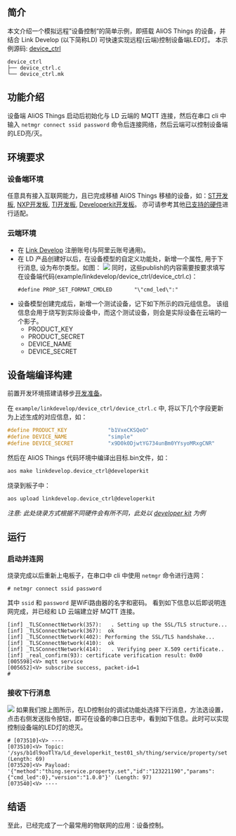 


## 简介

本文介绍一个模拟远程”设备控制“的简单示例，即搭载 AliOS Things 的设备，并结合 Link Develop (以下简称LD) 可快速实现远程(云端)控制设备端LED灯。
本示例源码: [device_ctrl](https://github.com/alibaba/AliOS-Things/tree/developer/example/linkdevelop/device_ctrl)
```
device_ctrl
├── device_ctrl.c
└── device_ctrl.mk
```

## 功能介绍

设备端 AliOS Things 启动后初始化与 LD 云端的 MQTT 连接，然后在串口 cli 中输入 `netmgr connect ssid password` 命令后连接网络，然后云端可以控制设备端的LED亮/灭。


## 环境要求

### 设备端环境
任意具有接入互联网能力，且已完成移植 AliOS Things 移植的设备，如：[ST开发板](https://linkdevelop.aliyun.com/device-doc#dev-st-guide.html), [NXP开发板](https://linkdevelop.aliyun.com/device-doc#dev-nxp-guide.html), [TI开发板](https://linkdevelop.aliyun.com/device-doc#dev-ti-guide.html), [Developerkit开发板](http://aliosthings.io/#/developerkit)。
亦可请参考其他[已支持的硬件](https://github.com/alibaba/AliOS-Things/tree/master/board)进行适配。

### 云端环境

* 在 [Link Develop](https://linkdevelop.aliyun.com) 注册账号(与阿里云账号通用)。
* 在 LD 产品创建好以后，在设备模型的自定义功能处，新增一个属性, 用于下行消息, 设为布尔类型。如图：
![](https://img.alicdn.com/tfs/TB1yGW0XHPpK1RjSZFFXXa5PpXa-1657-602.png)
同时，这些publish的内容需要按要求填写在设备端代码(example/linkdevelop/device_ctrl/device_ctrl.c)：
    ```
    #define PROP_SET_FORMAT_CMDLED       "\"cmd_led\":"
    ```
* 设备模型创建完成后，新增一个测试设备，记下如下所示的四元组信息。
  该组信息会用于烧写到实际设备中，而这个测试设备，则会是实际设备在云端的一个影子。
	* PRODUCT_KEY
	* PRODUCT_SECRET
	* DEVICE_NAME
	* DEVICE_SECRET


## 设备端编译构建

前置开发环境搭建请移步[开发准备](https://linkdevelop.aliyun.com/device-doc#dev-prepare.html)。

在 `example/linkdevelop/device_ctrl/device_ctrl.c` 中, 将以下几个字段更新为上述生成的对应信息，如：
```c
#define PRODUCT_KEY             "b1VxeCKSQeO"
#define DEVICE_NAME             "simple"
#define DEVICE_SECRET           "x9D0k0DjwtYG734unBm0YYsyoMRxgCNR"
```

然后在 AliOS Things 代码环境中编译出目标.bin文件，如：
```sh
aos make linkdevelop.device_ctrl@developerkit
```
烧录到板子中：
```sh
aos upload linkdevelop.device_ctrl@developerkit 
```
_注意: 此处烧录方式根据不同硬件会有所不同，此处以 [developer kit](https://github.com/alibaba/AliOS-Things/tree/developer/board/developerkit) 为例_

## 运行

### 启动并连网
烧录完成以后重新上电板子，在串口中 cli 中使用 `netmgr` 命令进行连网：
```
# netmgr connect ssid password
```
其中 `ssid` 和 `password` 是WiFi路由器的名字和密码。
看到如下信息以后即说明连网完成，并已经和 LD 云端建立好 MQTT 连接。
```
[inf] _TLSConnectNetwork(357):   . Setting up the SSL/TLS structure...
[inf] _TLSConnectNetwork(367):  ok
[inf] _TLSConnectNetwork(402): Performing the SSL/TLS handshake...
[inf] _TLSConnectNetwork(410):  ok
[inf] _TLSConnectNetwork(414):   . Verifying peer X.509 certificate..
[inf] _real_confirm(93): certificate verification result: 0x00
[005598]<V> mqtt service
[005652]<V> subscribe success, packet-id=1
# 
```

### 接收下行消息
![](https://img.alicdn.com/tfs/TB1nnk2XQvoK1RjSZPfXXXPKFXa-1690-603.png)
如果我们按上图所示，在LD控制台的调试功能处选择下行消息，方法选设置，点击右侧发送指令按钮，即可在设备的串口日志中，看到如下信息。此时可以实现控制设备端的LED灯的熄灭。
```
# [073510]<V> ----
[073510]<V> Topic: '/sys/b1dl9ooTlYa/Ld_developerkit_test01_sh/thing/service/property/set' (Length: 69)
[073520]<V> Payload: '{"method":"thing.service.property.set","id":"123221190","params":{"cmd_led":0},"version":"1.0.0"}' (Length: 97)
[073540]<V> ----
```

## 结语
至此，已经完成了一个最常用的物联网的应用：设备控制。
